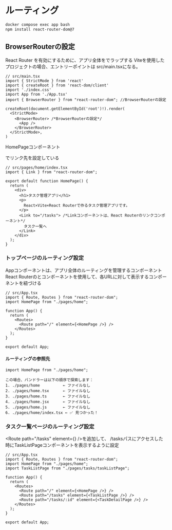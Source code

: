 # ルーティング

```bash
docker compose exec app bash
npm install react-router-dom@7
```

## BrowserRouterの設定

React Router を有効にするために、アプリ全体を<BrowserRouter>でラップする
Viteを使用したプロジェクトの場合、エントリーポイントは src/main.tsxになる。

```tsx
// src/main.tsx
import { StrictMode } from 'react'
import { createRoot } from 'react-dom/client'
import './index.css'
import App from './App.tsx'
import { BrowserRouter } from "react-router-dom"; //BrowserRouterの設定

createRoot(document.getElementById('root')!).render(
  <StrictMode>
    <BrowserRouter> /*BrowserRouterの設定*/
      <App />
    </BrowserRouter>
  </StrictMode>,
)
```

HomePageコンポーネント
<Link to="/tasks">でリンク先を設定している

```tsx
// src/pages/home/index.tsx
import { Link } from "react-router-dom";

export default function HomePage() {
  return (
    <div>
      <h1>タスク管理アプリ</h1>
      <p>
        React×Vite×React Routerで作るタスク管理アプリです。
      </p>
      <Link to="/tasks"> /*Linkコンポーネントは、React Routerのリンクコンポーネント*/
        タスク一覧へ
      </Link>
    </div>
  );
}
```

### トップページのルーティング設定

Appコンポーネントは、アプリ全体のルーティングを管理するコンポーネント
React Routerの<Routes>と<Route>コンポーネントを使用して、各URLに対して表示するコンポーネントを紐づける

```tsx
// src/App.tsx
import { Route, Routes } from "react-router-dom";
import HomePage from "./pages/home";

function App() {
  return (
    <Routes>
      <Route path="/" element={<HomePage />} />
    </Routes>
  );
}

export default App;
```

#### ルーティングの参照先

```tsx
import HomePage from "./pages/home";

この場合、バンドラーは以下の順序で探索します：
1. ./pages/home          ← ファイルなし
2. ./pages/home.tsx      ← ファイルなし  
3. ./pages/home.ts       ← ファイルなし
4. ./pages/home.jsx      ← ファイルなし
5. ./pages/home.js       ← ファイルなし
6. ./pages/home/index.tsx ← ✅ 見つかった！
```

### タスク一覧ページのルーティング設定

<Route path="/tasks" element={<TaskListPage />} />を追加して、
/tasksパスにアクセスした時にTaskListPageコンポーネントを表示するように設定

```tsx
// src/App.tsx
import { Route, Routes } from "react-router-dom";
import HomePage from "./pages/home";
import TaskListPage from "./pages/tasks/taskListPage";

function App() {
  return (
    <Routes>
      <Route path="/" element={<HomePage />} />
      <Route path="/tasks" element={<TaskListPage />} />
      <Route path="/tasks/:id" element={<TaskDetailPage />} /> 
    </Routes>
  );
}

export default App;
```

